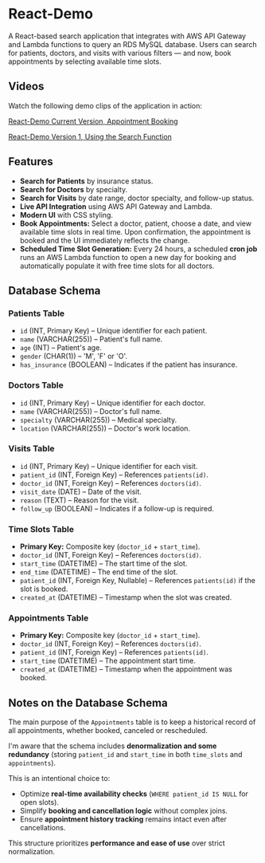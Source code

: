 # React-Demo

A React-based search application that integrates with AWS API Gateway and Lambda functions to query an RDS MySQL database. Users can search for patients, doctors, and visits with various filters — and now, book appointments by selecting available time slots.

## Videos

Watch the following demo clips of the application in action:  

[React-Demo Current Version, Appointment Booking](https://drive.google.com/file/d/1U_k-SHMMOZR6EPpXF8wPQaW-Shf_FBzg/view?usp=sharing)

[React-Demo Version 1, Using the Search Function](https://drive.google.com/file/d/1-f66gDuHhonEIZo30lWSURFzfoib9ug9/view?usp=sharing)

## Features

- **Search for Patients** by insurance status.
- **Search for Doctors** by specialty.
- **Search for Visits** by date range, doctor specialty, and follow-up status.
- **Live API Integration** using AWS API Gateway and Lambda.
- **Modern UI** with CSS styling.
- **Book Appointments:** Select a doctor, patient, choose a date, and view available time slots in real time. Upon confirmation, the appointment is booked and the UI immediately reflects the change.
- **Scheduled Time Slot Generation:** Every 24 hours, a scheduled **cron job** runs an AWS Lambda function to open a new day for booking and automatically populate it with free time slots for all doctors.

## Database Schema

### Patients Table
- `id` (INT, Primary Key) – Unique identifier for each patient.
- `name` (VARCHAR(255)) – Patient's full name.
- `age` (INT) – Patient's age.
- `gender` (CHAR(1)) – 'M', 'F' or 'O'.
- `has_insurance` (BOOLEAN) – Indicates if the patient has insurance.

### Doctors Table
- `id` (INT, Primary Key) – Unique identifier for each doctor.
- `name` (VARCHAR(255)) – Doctor's full name.
- `specialty` (VARCHAR(255)) – Medical specialty.
- `location` (VARCHAR(255)) – Doctor's work location.

### Visits Table
- `id` (INT, Primary Key) – Unique identifier for each visit.
- `patient_id` (INT, Foreign Key) – References `patients(id)`.
- `doctor_id` (INT, Foreign Key) – References `doctors(id)`.
- `visit_date` (DATE) – Date of the visit.
- `reason` (TEXT) – Reason for the visit.
- `follow_up` (BOOLEAN) – Indicates if a follow-up is required.

### Time Slots Table
- **Primary Key:** Composite key (`doctor_id` + `start_time`).
- `doctor_id` (INT, Foreign Key) – References `doctors(id)`.
- `start_time` (DATETIME) – The start time of the slot.
- `end_time` (DATETIME) – The end time of the slot.
- `patient_id` (INT, Foreign Key, Nullable) – References `patients(id)` if the slot is booked.
- `created_at` (DATETIME) – Timestamp when the slot was created.

### Appointments Table
- **Primary Key:** Composite key (`doctor_id` + `start_time`).
- `doctor_id` (INT, Foreign Key) – References `doctors(id)`.
- `patient_id` (INT, Foreign Key) – References `patients(id)`.
- `start_time` (DATETIME) – The appointment start time.
- `created_at` (DATETIME) – Timestamp when the appointment was booked.

## Notes on the Database Schema

The main purpose of the `Appointments` table is to keep a historical record of all appointments, whether booked, canceled or rescheduled.

I'm aware that the schema includes **denormalization and some redundancy** (storing `patient_id` and `start_time` in both `time_slots` and `appointments`). 

This is an intentional choice to:
- Optimize **real-time availability checks** (`WHERE patient_id IS NULL` for open slots).
- Simplify **booking and cancellation logic** without complex joins.
- Ensure **appointment history tracking** remains intact even after cancellations.

This structure prioritizes **performance and ease of use** over strict normalization.
